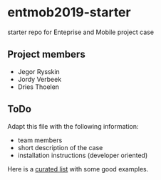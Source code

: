 # entmob2019-starter
starter repo for Enteprise and Mobile project case

## Project members

- Jegor Rysskin
- Jordy Verbeek
- Dries Thoelen

## ToDo

Adapt this file with the following information:

- team members
- short description of the case
- installation instructions (developer oriented)

Here is a [curated list](https://github.com/matiassingers/awesome-readme) with some good examples.
